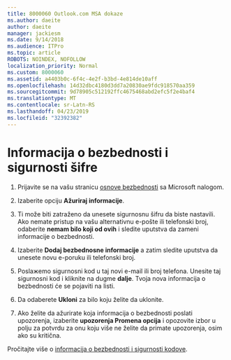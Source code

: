 ```yaml
---
title: 8000060 Outlook.com MSA dokaze
ms.author: daeite
author: daeite
manager: jackiesm
ms.date: 9/14/2018
ms.audience: ITPro
ms.topic: article
ROBOTS: NOINDEX, NOFOLLOW
localization_priority: Normal
ms.custom: 8000060
ms.assetid: a4403b0c-6f4c-4e2f-b3bd-4e814de10aff
ms.openlocfilehash: 14d32dbc4180d3dd7a20830ae9fdc918570aa359
ms.sourcegitcommit: 9d78905c512192ffc4675468abd2efc5f2e4baf4
ms.translationtype: MT
ms.contentlocale: sr-Latn-RS
ms.lasthandoff: 04/23/2019
ms.locfileid: "32392382"
---
```

# <a name="security-info-and-security-codes"></a>Informacija o bezbednosti i sigurnosti šifre

1. Prijavite se na vašu stranicu [osnove bezbednosti](https://account.microsoft.com/security) sa Microsoft nalogom. 
    
2. Izaberite opciju **Ažuriraj informacije**. 
    
3. Ti može biti zatraženo da unesete sigurnosnu šifru da biste nastavili. Ako nemate pristup na vašu alternativnu e-pošte ili telefonski broj, odaberite **nemam bilo koji od ovih** i sledite uputstva da zameni informacije o bezbednosti. 
    
4. Izaberite **Dodaj bezbednosne informacije** a zatim sledite uputstva da unesete novu e-poruku ili telefonski broj. 
    
5. Poslaжemo sigurnosni kod u taj novi e-mail ili broj telefona. Unesite taj sigurnosni kod i kliknite na dugme **dalje**. Tvoja nova informacija o bezbednosti će se pojaviti na listi. 
    
6. Da odaberete **Ukloni** za bilo koju želite da uklonite. 
    
7. Ako želite da ažurirate koja informacija o bezbednosti poslati upozorenja, izaberite **upozorenja Promena opcija** i opozovite izbor u polju za potvrdu za onu koju više ne želite da primate upozorenja, osim ako su kritična. 
    
Pročitajte više o [informacija o bezbednosti i sigurnosti kodove](https://support.microsoft.com/help/12428/).
  

